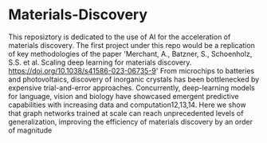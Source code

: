 # Materials-Discovery
This reposiztory is dedicated to the use of AI for the acceleration of materials discovery. The first project under this repo would be a replication of key methodologies of the paper 'Merchant, A., Batzner, S., Schoenholz, S.S. et al. Scaling deep learning for materials discovery.  https://doi.org/10.1038/s41586-023-06735-9'
From microchips to batteries and photovoltaics, discovery of inorganic crystals has been bottlenecked by expensive trial-and-error approaches. Concurrently, deep-learning models for language, vision and biology have showcased emergent predictive capabilities with increasing data and computation12,13,14. Here we show that graph networks trained at scale can reach unprecedented levels of generalization, improving the efficiency of materials discovery by an order of magnitude
